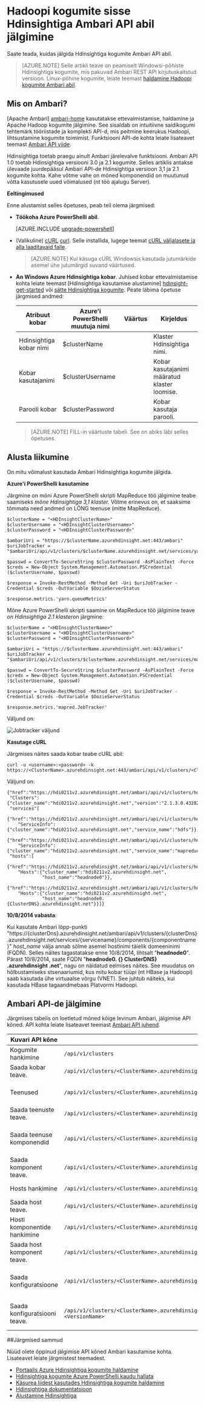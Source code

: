 <properties
    pageTitle="Hadoopi kogumite Hdinsightiga Ambari API abil rakenduses jälgimine | Microsoft Azure'i"
    description="Kasutage Apache Ambari API-de loomine, haldamine ja Hadoopi kogumite jälgimine. Intuitiivne tehtemärk tööriistad ja API-de peitmiseks Hadoopi keerukusest."
    services="hdinsight"
    documentationCenter=""
    tags="azure-portal"
    authors="mumian"
    editor="cgronlun"
    manager="jhubbard"/>

<tags
    ms.service="hdinsight"
    ms.workload="big-data"
    ms.tgt_pltfrm="na"
    ms.devlang="na"
    ms.topic="article"
    ms.date="08/10/2016"
    ms.author="jgao"/>

# <a name="monitor-hadoop-clusters-in-hdinsight-using-the-ambari-api"></a>Hadoopi kogumite sisse Hdinsightiga Ambari API abil jälgimine

Saate teada, kuidas jälgida Hdinsightiga kogumite Ambari API abil.

> [AZURE.NOTE] Selle artikli teave on peamiselt Windowsi-põhiste Hdinsightiga kogumite, mis pakuvad Ambari REST API kirjutuskaitstud versioon. Linux-põhine kogumite, leiate teemast [haldamine Hadoopi kogumite Ambari abil](hdinsight-hadoop-manage-ambari.md).

## <a name="what-is-ambari"></a>Mis on Ambari?

[Apache Ambari] [ ambari-home] kasutatakse ettevalmistamise, haldamine ja Apache Hadoop kogumite jälgimine. See sisaldab on intuitiivne saidikogumi tehtemärk tööriistade ja komplekti API-d, mis peitmine keerukus Hadoopi, lihtsustamine kogumite toimimist. Funktsiooni API-de kohta leiate lisateavet teemast [Ambari API viide][ambari-api-reference]. 

Hdinsightiga toetab praegu ainult Ambari järelevalve funktsiooni. Ambari API 1.0 toetab Hdinsightiga versiooni 3.0 ja 2.1 kogumite. Selles artiklis antakse ülevaade juurdepääsul Ambari API-de Hdinsightiga versioon 3,1 ja 2.1 kogumite kohta. Kahe võtme vahe on mõned komponendid on muutunud võtta kasutusele uued võimalused (nt töö ajalugu Server). 

**Eeltingimused**

Enne alustamist selles õpetuses, peab teil olema järgmised:

- **Töökoha Azure PowerShelli abil**.

    [AZURE.INCLUDE [upgrade-powershell](../../includes/hdinsight-use-latest-powershell.md)]

- (Valikuline) [cURL] [curl]. Selle installida, lugege teemat [cURL väljalasete ja alla laaditavaid faile][curl-download].

    >[AZURE.NOTE] Kui käsuga cURL Windowsis kasutada jutumärkide asemel ühe jutumärgid suvand väärtused.

- **An Windows Azure Hdinsightiga kobar**. Juhised kobar ettevalmistamise kohta leiate teemast [Hdinsightiga kasutamise alustamine] [ hdinsight-get-started] või [sätte Hdinsightiga kogumite][hdinsight-provision]. Peate läbima õpetuse järgmised andmed:

    Atribuut kobar|Azure'i PowerShelli muutuja nimi|Väärtus|Kirjeldus
    ---|---|---|---
    Hdinsightiga kobar nimi|$clusterName||Klaster Hdinsightiga nimi.
    Kobar kasutajanimi|$clusterUsername||Kobar kasutajanimi määratud klaster loomise.
    Parooli kobar|$clusterPassword||Kobar kasutaja parooli.

    >[AZURE.NOTE] FILL-in väärtuste tabeli. See on abiks läbi selles õpetuses.

## <a name="jump-start"></a>Alusta liikumine

On mitu võimalust kasutada Ambari Hdinsightiga kogumite jälgida.

**Azure'i PowerShelli kasutamine**

Järgmine on mõni Azure PowerShelli skripti MapReduce töö jälgimine teabe saamiseks *mõne Hdinsightiga 3,1 klaster.*  Võtme erinevus on, et saaksime tõmmata need andmed on LÕNG teenuse (mitte MapReduce).

    $clusterName = "<HDInsightClusterName>"
    $clusterUsername = "<HDInsightClusterUsername>"
    $clusterPassword = "<HDInsightClusterPassword>"

    $ambariUri = "https://$clusterName.azurehdinsight.net:443/ambari"
    $uriJobTracker = "$ambariUri/api/v1/clusters/$clusterName.azurehdinsight.net/services/yarn/components/resourcemanager"

    $passwd = ConvertTo-SecureString $clusterPassword -AsPlainText -Force
    $creds = New-Object System.Management.Automation.PSCredential ($clusterUsername, $passwd)

    $response = Invoke-RestMethod -Method Get -Uri $uriJobTracker -Credential $creds -OutVariable $OozieServerStatus

    $response.metrics.'yarn.queueMetrics'

Mõne Azure PowerShelli skripti saamine on MapReduce töö jälgimine teave *on Hdinsightiga 2.1 klaster*on järgmine:

    $clusterName = "<HDInsightClusterName>"
    $clusterUsername = "<HDInsightClusterUsername>"
    $clusterPassword = "<HDInsightClusterPassword>"

    $ambariUri = "https://$clusterName.azurehdinsight.net:443/ambari"
    $uriJobTracker = "$ambariUri/api/v1/clusters/$clusterName.azurehdinsight.net/services/mapreduce/components/jobtracker"

    $passwd = ConvertTo-SecureString $clusterPassword -AsPlainText -Force
    $creds = New-Object System.Management.Automation.PSCredential ($clusterUsername, $passwd)

    $response = Invoke-RestMethod -Method Get -Uri $uriJobTracker -Credential $creds -OutVariable $OozieServerStatus

    $response.metrics.'mapred.JobTracker'

Väljund on:

![Jobtracker väljund][img-jobtracker-output]

**Kasutage cURL**

Järgmises näites saada kobar teabe cURL abil:

    curl -u <username>:<password> -k https://<ClusterName>.azurehdinsight.net:443/ambari/api/v1/clusters/<ClusterName>.azurehdinsight.net

Väljund on:

    {"href":"https://hdi0211v2.azurehdinsight.net/ambari/api/v1/clusters/hdi0211v2.azurehdinsight.net/",
     "Clusters":{"cluster_name":"hdi0211v2.azurehdinsight.net","version":"2.1.3.0.432823"},
     "services"[
       {"href":"https://hdi0211v2.azurehdinsight.net/ambari/api/v1/clusters/hdi0211v2.azurehdinsight.net/services/hdfs",
        "ServiceInfo":{"cluster_name":"hdi0211v2.azurehdinsight.net","service_name":"hdfs"}},
       {"href":"https://hdi0211v2.azurehdinsight.net/ambari/api/v1/clusters/hdi0211v2.azurehdinsight.net/services/mapreduce",
        "ServiceInfo":{"cluster_name":"hdi0211v2.azurehdinsight.net","service_name":"mapreduce"}}],
     "hosts":[
       {"href":"https://hdi0211v2.azurehdinsight.net/ambari/api/v1/clusters/hdi0211v2.azurehdinsight.net/hosts/headnode0",
        "Hosts":{"cluster_name":"hdi0211v2.azurehdinsight.net",
                 "host_name":"headnode0"}},
       {"href":"https://hdi0211v2.azurehdinsight.net/ambari/api/v1/clusters/hdi0211v2.azurehdinsight.net/hosts/workernode0",
        "Hosts":{"cluster_name":"hdi0211v2.azurehdinsight.net",
                 "host_name":"headnode0.{ClusterDNS}.azurehdinsight.net"}}]}

**10/8/2014 vabasta**:

Kui kasutate Ambari lõpp-punkti "https://{clusterDns}.azurehdinsight.net/ambari/api/v1/clusters/{clusterDns}.azurehdinsight.net/services/{servicename}/components/{componentname}" *host_name* välja annab sõlme asemel hostinimi täielik domeeninimi (FQDN). Selles näites tagastatakse enne 10/8/2014, lihtsalt "**headnode0**". Pärast 10/8/2014, saate FQDN "**headnode0. {} ClusterDNS} .azurehdinsight .net**", nagu on näidatud eelmises näites. See muudatus on hõlbustamiseks stsenaariumid, kus mitu kobar tüüpi (nt HBase ja Hadoopi) saab kasutada ühe virtuaalse võrgu (VNET). See juhtub näiteks, kui kasutada HBase tagaandmebaas Platvormi Hadoopi.

## <a name="ambari-monitoring-apis"></a>Ambari API-de jälgimine

Järgmises tabelis on loetletud mõned kõige levinum Ambari, jälgimise API kõned. API kohta leiate lisateavet teemast [Ambari API juhend][ambari-api-reference].

Kuvari API kõne|URI|Kirjeldus
---|---|---
Kogumite hankimine|`/api/v1/clusters`|
Saada kobar teave.|`/api/v1/clusters/<ClusterName>.azurehdinsight.net`|kogumite, teenused, hosts
Teenused|`/api/v1/clusters/<ClusterName>.azurehdinsight.net/services`|Teenuste hulka kuuluvad: hdfs, mapreduce
Saada teenuste teave.|`/api/v1/clusters/<ClusterName>.azurehdinsight.net/services/<ServiceName>`|
Saada teenuse komponendid|`/api/v1/clusters/<ClusterName>.azurehdinsight.net/services/<ServiceName>/components`|HDFS: namenode datanode<br/>MapReduce: jobtracker; tasktracker
Saada komponent teave.|`/api/v1/clusters/<ClusterName>.azurehdinsight.net/services/<ServiceName>/components/<ComponentName>`|ServiceComponentInfo host-komponendid, mõõdikud
Hosts hankimine|`/api/v1/clusters/<ClusterName>.azurehdinsight.net/hosts`|headnode0 workernode0
Saada host teave.|`/api/v1/clusters/<ClusterName>.azurehdinsight.net/hosts/<HostName>`|
Hosti komponentide hankimine|`/api/v1/clusters/<ClusterName>.azurehdinsight.net/hosts/<HostName>/host_components`|namenode resourcemanager
Saada host komponent teave.|`/api/v1/clusters/<ClusterName>.azurehdinsight.net/hosts/<HostName>/host_components/<ComponentName>`|HostRoles komponent, host, mõõdikud
Saada konfiguratsioone|`/api/v1/clusters/<ClusterName>.azurehdinsight.net/configurations`|Config tüüpi: core – saidile, hdfs-saidi, mapred – saidile taru – saidile
Saada konfiguratsiooni teave.|`/api/v1/clusters/<ClusterName>.azurehdinsight.net/configurations?type=<ConfigType>&tag=<VersionName>`|Config tüüpi: core – saidile, hdfs-saidi, mapred – saidile taru – saidile


##<a name="next-steps"></a>Järgmised sammud

Nüüd olete õppinud jälgimise API kõned Ambari kasutamise kohta. Lisateavet leiate järgmistest teemadest.

- [Portaalis Azure Hdinsightiga kogumite haldamine][hdinsight-admin-portal]
- [Hdinsightiga kogumite Azure PowerShelli kaudu hallata][hdinsight-admin-powershell]
- [Käsurea liidest kasutades Hdinsightiga kogumite haldamine][hdinsight-admin-cli]
- [Hdinsightiga dokumentatsioon][hdinsight-documentation]
- [Alustamine Hdinsightiga][hdinsight-get-started]



[ambari-home]: http://ambari.apache.org/
[ambari-api-reference]: https://github.com/apache/ambari/blob/trunk/ambari-server/docs/api/v1/index.md

[curl]: http://curl.haxx.se
[curl-download]: http://curl.haxx.se/download.html

[microsoft-hadoop-SDK]: http://hadoopsdk.codeplex.com/wikipage?title=Ambari%20Monitoring%20Client

[powershell-install]: powershell-install-configure.md
[powershell-script]: http://technet.microsoft.com/library/ee176949.aspx

[hdinsight-admin-powershell]: hdinsight-administer-use-powershell.md
[hdinsight-admin-portal]: hdinsight-administer-use-management-portal.md
[hdinsight-admin-cli]: hdinsight-administer-use-command-line.md
[hdinsight-documentation]: /documentation/services/hdinsight/
[hdinsight-get-started]: hdinsight-hadoop-linux-tutorial-get-started.md
[hdinsight-provision]: hdinsight-provision-clusters.md

[img-jobtracker-output]: ./media/hdinsight-monitor-use-ambari-api/hdi.ambari.monitor.jobtracker.output.png
